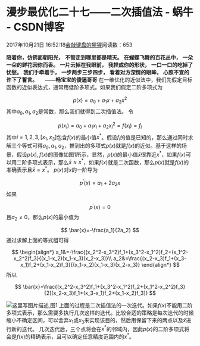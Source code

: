 
# 漫步最优化二十七——二次插值法 - 蜗牛 - CSDN博客


2017年10月21日 16:52:18[会敲键盘的猩猩](https://me.csdn.net/u010182633)阅读数：653



$\textbf{陪着你，仿佛面朝阳光，}$
$\textbf{不管走到哪里都是晴天。}$
$\textbf{在蝴蝶飞舞的百花丛中，}$
$\textbf{一朵一朵的鲜花因你而香。}$
$\textbf{一片云掉在我眼前，}$
$\textbf{我捏成你的形状，}$
$\textbf{一口一口的吃掉了忧愁。}$
$\textbf{我们手牵着手，}$
$\textbf{一步两步三步四步，}$
$\textbf{看着对方深情的眼眸，}$
$\textbf{心照不宣的许下了誓言。}$
$\quad\textbf{——畅宝宝的傻逼哥哥}$
在一维优化的近似法中，我们先假定目标函数的近似表达式，通常用低阶多项式。如果我们假定二阶多项式为

$$
p(x)=a_0+a_1x+a_2x^2
$$
其中$a_0,a_1,a_2$是常数，那么我们就得到二次插值法。
令

$$
p(x_i)=a_0+a_1x_i+a_2x_i^2=f(x_i)=f_i
$$
其中$i=1,2,3,[x_1,x_3]$包含$f(x)$的最小值$x^*$。假设$f_i$的值是已知的，那么通过同时求解三个等式可得$a_0,a_1,a_2$，推到出的多项式$p(x)$就是$f(x)$的近似。基于这样的场景，假设$p(x),f(x)$的图像如图1所示，显然，$p(x)$的最小值$\bar{x}$很靠近$x^*$，如果$f(x)$可以用二阶多项式表示，那么$\bar{x}\approx x^*$，如果$f(x)$就是二次函数，那么$p(x)$就是$f(x)$的准确表示且$\bar{x}=x^*$。
$p(x)$对$x$的一阶导为

$$
p^\prime(x)=a_1+2a_2x
$$
如果

$$
p^\prime(x)=0
$$
且$a_2\neq0$，那么$p(x)$的最小值为

$$
\bar{x}=-\frac{a_1}{2a_2}
$$
通过求解上面的等式组可得

$$
\begin{align*}
a_1&=-\frac{(x_2^2-x_3^2)f_1+(x_3^2-x_1^2)f_2+(x_1^2-x_2^2)f_3}{(x_1-x_2)(x_1-x_3)(x_2-x_3)}\\
a_2&=\frac{(x_2-x_3)f_1+(x_3-x_1)f_2+(x_1-x_2)f_3}{(x_1-x_2)(x_1-x_3)(x_2-x_3)}
\end{align*}
$$
所以

$$
\bar{x}=\frac{(x_2^2-x_3^2)f_1+(x_3^2-x_1^2)f_2+(x_1^2-x_2^2)f_3}{2[(x_2-x_3)f_1+(x_3-x_1)f_2+(x_1-x_2)f_3]}
$$

![这里写图片描述](https://img-blog.csdn.net/20171021163459844?watermark/2/text/aHR0cDovL2Jsb2cuY3Nkbi5uZXQvdTAxMDE4MjYzMw==/font/5a6L5L2T/fontsize/400/fill/I0JBQkFCMA==/dissolve/70/gravity/SouthEast)[ ](https://img-blog.csdn.net/20171021163459844?watermark/2/text/aHR0cDovL2Jsb2cuY3Nkbi5uZXQvdTAxMDE4MjYzMw==/font/5a6L5L2T/fontsize/400/fill/I0JBQkFCMA==/dissolve/70/gravity/SouthEast)
图1
上面的过程是二次插值法的一次迭代。如果$f(x)$不能用二阶多项式表示，那么需要多执行几次这样的迭代。比较合适的策略是每次迭代的时候缩小不确定区间，可以舍弃$x_1$或$x_3$来实现该目的，然后用保留下来的两点以及$\bar{x}$进行新的迭代。
几次迭代后，三个点将会在$x^*$的邻域内，因此$p(x)$的二阶多项式将会是$f(x)$的精确表示，且可以确定任意精度范围内的$x^*$。
[
						](https://img-blog.csdn.net/20171021163459844?watermark/2/text/aHR0cDovL2Jsb2cuY3Nkbi5uZXQvdTAxMDE4MjYzMw==/font/5a6L5L2T/fontsize/400/fill/I0JBQkFCMA==/dissolve/70/gravity/SouthEast)
[
	](https://img-blog.csdn.net/20171021163459844?watermark/2/text/aHR0cDovL2Jsb2cuY3Nkbi5uZXQvdTAxMDE4MjYzMw==/font/5a6L5L2T/fontsize/400/fill/I0JBQkFCMA==/dissolve/70/gravity/SouthEast)
